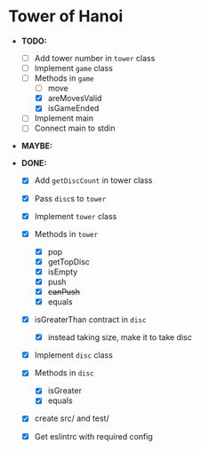 # Tower of Hanoi

- **TODO:**

  - [ ] Add tower number in `tower` class
  - [ ] Implement `game` class
  - [ ] Methods in `game`
    - [ ] move
    - [x] areMovesValid
    - [x] isGameEnded
  - [ ] Implement main
  - [ ] Connect main to stdin

- **MAYBE:**


- **DONE:**
  - [x] Add `getDiscCount` in tower class
  - [x] Pass `disc`s to `tower`
  - [x] Implement `tower` class
  - [x] Methods in `tower`
    - [x] pop
    - [x] getTopDisc
    - [x] isEmpty
    - [x] push
    - [x] ~~canPush~~
    - [x] equals
  - [x] isGreaterThan contract in `disc`
    - [x] instead taking size, make it to take disc
  - [x] Implement `disc` class
  - [x] Methods in `disc`
    - [x] isGreater
    - [x] equals
  - [x] create src/ and test/
  - [x] Get eslintrc with required config

